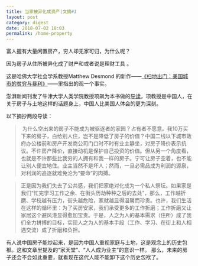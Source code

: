 ```yaml
---
title: 当家被异化成资产|文摘#1
layout: post
category: digest
date: 2018-07-02 18:03
permalink: /home-property
---
```


富人握有大量闲置房产，穷人却无家可归，为什么呢？

因为房子从住所被异化成了财产和或者说是理财工具 。

这是哈佛大学社会学系教授Matthew Desmond 的新作——[《扫地出门：美国城市的贫穷与暴利》](https://book.douban.com/subject/27156017/)——里指出的观一个事实。

澎湃新闻刊发了牛津大学人类学院教授项飙为本书做的[导读](https://www.thepaper.cn/newsDetail\_forward\_2233296)，项教授是中国人，在关于房子与土地这样的话题身上，中国人比美国人体会的更为深刻。

以下摘抄两段导读： 

>  为什么空出来的房子不能成为被驱逐者的家园？占有者不愿意。我10万买下来的房子，白给别人住，岂不是降低了房子的价值？中国二线以下城市政府办公楼前和房产开发商公司门口时不时有业主静坐，对房子降价表示抗议。不许房产降价，直接动机是保护自己投资的价值。但从另一个角度看，也就是不许那些比我穷的人拥有和我一样的房子。宁可让房子空着，也不能让别人便宜地住。业主当然不是坏人；然而，一旦必需品成为利润的源泉，对利润的追逐就难免沦为“要命”的肉搏。  

> 正是因为我们失去了公共感，我们把家绝对化成为一个私人祭坛。如果家是我们“忙完学习工作之余、在街头历劫种种之后的去处”，那么，工作越折磨、学校越有压力，街头越危险，家就越显得温馨而珍贵。也许，我们生活在这样的循环里：为了买房安家，我们承受更多的工作折磨；工作折磨又让家居这个避风港显得愈加宝贵。于是，人之为人的基本需求（住所）成了我们全力拼搏的目标，实现人之为人的基本手段（工作、学习、在街上和人相遇交流）成了折磨和负担。 

有人说中国房子能炒起来，是因为中国人重视家庭与土地，这是观念上的历史包袱。这和文章里提及的“家天堂”、“人人成为业主”的意识一样。 那么，未来的房子还会不会如此重要，就看现在这代人能不能卸下这个历史包袱了。